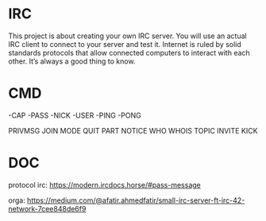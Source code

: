 # IRC
This project is about creating your own IRC server. You will use an actual IRC client to connect to your server and test it. Internet is ruled by solid standards protocols that allow connected computers to interact with each other. It’s always a good thing to know.


# CMD

-CAP
-PASS
-NICK
-USER
-PING
-PONG

PRIVMSG
JOIN
MODE
QUIT
PART
NOTICE
WHO
WHOIS
TOPIC
INVITE
KICK

# DOC

protocol irc:
https://modern.ircdocs.horse/#pass-message


orga:
https://medium.com/@afatir.ahmedfatir/small-irc-server-ft-irc-42-network-7cee848de6f9
